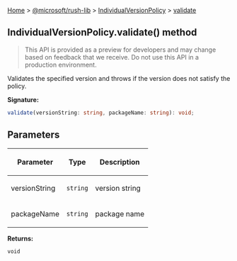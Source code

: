 [Home](./index) &gt; [@microsoft/rush-lib](./rush-lib.md) &gt; [IndividualVersionPolicy](./rush-lib.individualversionpolicy.md) &gt; [validate](./rush-lib.individualversionpolicy.validate.md)

## IndividualVersionPolicy.validate() method

> This API is provided as a preview for developers and may change based on feedback that we receive. Do not use this API in a production environment.
> 

Validates the specified version and throws if the version does not satisfy the policy.

<b>Signature:</b>

```typescript
validate(versionString: string, packageName: string): void;
```

## Parameters

|  <p>Parameter</p> | <p>Type</p> | <p>Description</p> |
|  --- | --- | --- |
|  <p>versionString</p> | <p>`string`</p> | <p>version string</p> |
|  <p>packageName</p> | <p>`string`</p> | <p>package name</p> |

<b>Returns:</b>

`void`

